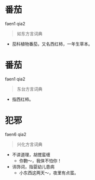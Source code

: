 # 番茄
faen1 qia2
> 如东方言词典
- 茄科植物番茄，又名西红柿，一年生草本。

# 番茄
faen1 qia2
> 东台方言词典
- 指西红柿。

# 犯邪
faen6 qia2
> 兴化方言词典
- 不讲道理，胡搅蛮缠
  - 你覅～，我俫不怕你！
- 讳饰词，指婴幼儿患病
  - 小东西这两天～，夜里有点蛮。
